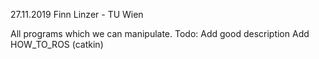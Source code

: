 27.11.2019 Finn Linzer - TU Wien

All programs which we can manipulate.
Todo: Add good description
      Add HOW_TO_ROS (catkin)

